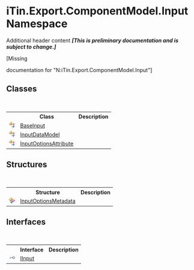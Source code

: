 # iTin.Export.ComponentModel.Input Namespace
Additional header content _**\[This is preliminary documentation and is subject to change.\]**_

\[Missing <summary> documentation for "N:iTin.Export.ComponentModel.Input"\]


## Classes
&nbsp;<table><tr><th></th><th>Class</th><th>Description</th></tr><tr><td>![Public class](media/pubclass.gif "Public class")</td><td><a href="44e555c3-74d2-568c-ea52-6807eeb2c931">BaseInput</a></td><td /></tr><tr><td>![Public class](media/pubclass.gif "Public class")</td><td><a href="413820bc-4f38-b1e8-854c-9d26d2818a2b">InputDataModel</a></td><td /></tr><tr><td>![Public class](media/pubclass.gif "Public class")</td><td><a href="52641a4f-6791-415b-f269-a3120f135e96">InputOptionsAttribute</a></td><td /></tr></table>

## Structures
&nbsp;<table><tr><th></th><th>Structure</th><th>Description</th></tr><tr><td>![Public structure](media/pubstructure.gif "Public structure")</td><td><a href="3f556533-f2b1-e5e6-2133-0399207aad93">InputOptionsMetadata</a></td><td /></tr></table>

## Interfaces
&nbsp;<table><tr><th></th><th>Interface</th><th>Description</th></tr><tr><td>![Public interface](media/pubinterface.gif "Public interface")</td><td><a href="8a1c3b0a-f3c7-3f02-19ab-0dab133b8dd5">IInput</a></td><td /></tr></table>&nbsp;
